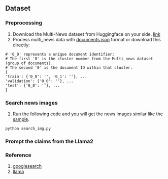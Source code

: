 ## Dataset  

### Preprocessing  

1. Download the Multi-News dataset from Huggingface on your side. [link](https://huggingface.co/datasets/alexfabbri/multi_news)
2. Process multi_news data with [documents.json](https://drive.google.com/file/d/1dE_0UmfDH5XggrLWD6xRK09BWIXjRTmc/view?usp=sharing) format or download this directly:

```
# '0_0' represents a unique document identifier:  
# The first '0' is the cluster number from the Multi_news dataset (group of documents).  
# The second '0' is the document ID within that cluster.  
{
'train': {'0_0': '', '0_1': ''}, ...
'validation': {'0_0': ''}, ...
'test': {'0_0': ''}, ...
}
```

### Search news images  

1. Run the following code and you will get the news images similar like the [sample](https://github.com/tingchihc/metasumperceiver/tree/main/dataset/sample).  
```
python search_img.py  
```

### Prompt the claims from the Llama2  

### Reference  

1. [googlesearch](https://github.com/Nv7-GitHub/googlesearch)  
2. [llama](https://github.com/meta-llama/llama)  
